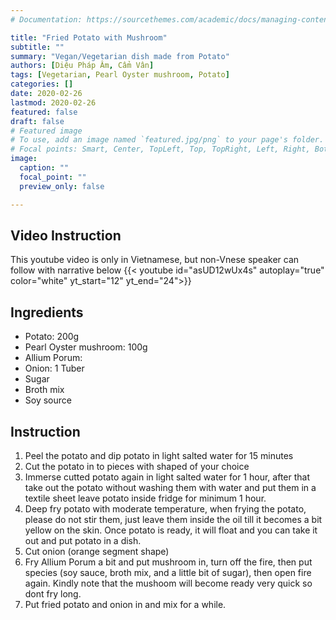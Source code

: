 ```yaml
---
# Documentation: https://sourcethemes.com/academic/docs/managing-content/

title: "Fried Potato with Mushroom"
subtitle: ""
summary: "Vegan/Vegetarian dish made from Potato"
authors: [Diệu Pháp Âm, Cẩm Vân]
tags: [Vegetarian, Pearl Oyster mushroom, Potato]
categories: []
date: 2020-02-26
lastmod: 2020-02-26
featured: false
draft: false
# Featured image
# To use, add an image named `featured.jpg/png` to your page's folder.
# Focal points: Smart, Center, TopLeft, Top, TopRight, Left, Right, BottomLeft, Bottom, BottomRight.
image:
  caption: ""
  focal_point: ""
  preview_only: false

---
```



## Video Instruction
This youtube video is only in Vietnamese, but non-Vnese speaker can follow with narrative below
{{< youtube id="asUD12wUx4s" autoplay="true" color="white" yt_start="12" yt_end="24">}}

## Ingredients

- Potato: 200g
- Pearl Oyster mushroom: 100g
- Allium Porum:
- Onion: 1 Tuber
- Sugar
- Broth mix
- Soy source



## Instruction
1. Peel the potato and dip potato in light salted water for 15 minutes
2. Cut the potato in to pieces with shaped of your choice
3. Immerse cutted potato again in light salted water for 1 hour, after that take out the potato without washing them with water and put them in a textile sheet leave potato inside fridge for minimum 1 hour.
4. Deep fry potato with moderate temperature, when frying the potato, please do not stir them, just leave them inside the oil till it becomes a bit yellow on the skin. Once potato is ready, it will float and you can take it out and put potato in a dish.
5. Cut onion (orange segment shape)
6. Fry Allium Porum a bit and put mushroom in, turn off the fire, then put species (soy sauce, broth mix, and a little bit of sugar), then open fire again. Kindly note that the mushoom will become ready very quick so dont fry long.
7. Put fried potato and onion in and mix for a while.

